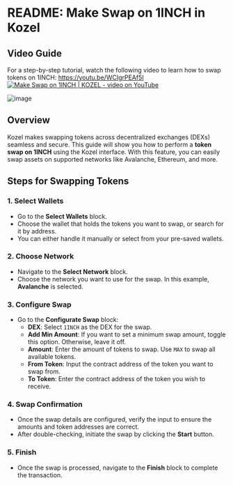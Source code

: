 
# README: Make Swap on 1INCH in Kozel

## Video Guide
For a step-by-step tutorial, watch the following video to learn how to swap tokens on 1INCH: https://youtu.be/WCIgrPEAf5I
[![Make Swap on 1INCH | KOZEL - video on YouTube](https://img.youtube.com/vi/WCIgrPEAf5I/maxresdefault.jpg)](https://youtu.be/WCIgrPEAf5I)

![image](https://github.com/user-attachments/assets/49f5c4d7-1d04-4971-beba-740481538583)



## Overview
Kozel makes swapping tokens across decentralized exchanges (DEXs) seamless and secure. This guide will show you how to perform a **token swap on 1INCH** using the Kozel interface. With this feature, you can easily swap assets on supported networks like Avalanche, Ethereum, and more.

## Steps for Swapping Tokens

### 1. Select Wallets
- Go to the **Select Wallets** block.
- Choose the wallet that holds the tokens you want to swap, or search for it by address.
- You can either handle it manually or select from your pre-saved wallets.

### 2. Choose Network
- Navigate to the **Select Network** block.
- Choose the network you want to use for the swap. In this example, **Avalanche** is selected.

### 3. Configure Swap
- Go to the **Configurate Swap** block:
  - **DEX**: Select `1INCH` as the DEX for the swap.
  - **Add Min Amount**: If you want to set a minimum swap amount, toggle this option. Otherwise, leave it off.
  - **Amount**: Enter the amount of tokens to swap. Use `MAX` to swap all available tokens.
  - **From Token**: Input the contract address of the token you want to swap from.
  - **To Token**: Enter the contract address of the token you wish to receive.

### 4. Swap Confirmation
- Once the swap details are configured, verify the input to ensure the amounts and token addresses are correct.
- After double-checking, initiate the swap by clicking the **Start** button.

### 5. Finish
- Once the swap is processed, navigate to the **Finish** block to complete the transaction.
